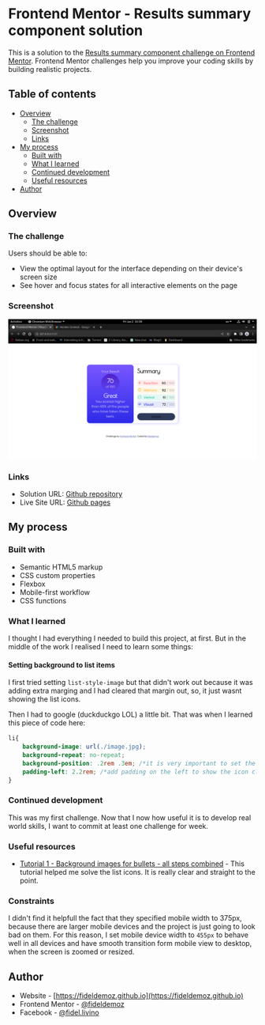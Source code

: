# Frontend Mentor - Results summary component solution

This is a solution to the [Results summary component challenge on Frontend Mentor](https://www.frontendmentor.io/challenges/results-summary-component-CE_K6s0maV). Frontend Mentor challenges help you improve your coding skills by building realistic projects. 

## Table of contents

- [Overview](#overview)
  - [The challenge](#the-challenge)
  - [Screenshot](#screenshot)
  - [Links](#links)
- [My process](#my-process)
  - [Built with](#built-with)
  - [What I learned](#what-i-learned)
  - [Continued development](#continued-development)
  - [Useful resources](#useful-resources)
- [Author](#author)

## Overview

### The challenge

Users should be able to:

- View the optimal layout for the interface depending on their device's screen size
- See hover and focus states for all interactive elements on the page

### Screenshot

![](./assets/images/screenshot.png)

### Links

- Solution URL: [Github repository](https://www.github.com/fideldemo/results-summary-fem)
- Live Site URL: [Github pages](https://fideldemoz.github.io/results-summary-fem)

## My process

### Built with

- Semantic HTML5 markup
- CSS custom properties
- Flexbox
- Mobile-first workflow
- CSS functions

### What I learned

I thought I had everything I needed to build this project, at first. But in the middle of the work I realised I need to learn some things:

#### Setting background to list items
I first tried setting `list-style-image` but that didn't work out because it was adding extra marging and I had cleared that margin out, so, it just wasnt showing the list icons.

Then I had to google (duckduckgo LOL) a little bit. That was when I learned this piece of code here:
```css
li{
	background-image: url(./image.jpg);
	background-repeat: no-repeat;
	background-position: .2rem .3em; /*it is very important to set the position of the icon.*/
	padding-left: 2.2rem; /*add padding on the left to show the icon clearly*/
}
```

### Continued development

This was my first challenge. Now that I now how useful it is to develop real world skills, I want to commit at least one challenge for week.

### Useful resources
- [Tutorial 1 - Background images for bullets - all steps combined](https://css.maxdesign.com.au/listutorial/master.htm) - This tutorial helped me solve the list icons. It is really clear and straight to the point.

### Constraints
I didn't find it helpfull the fact that they specified mobile width to 375px, because there are larger mobile devices and the project is just going to look bad on them. For this reason, I set mobile device width to `455px` to behave well in all devices and have smooth transition form mobile view to desktop, when the screen is zoomed or resized.

## Author

- Website - [https://fideldemoz.github.io](https://fideldemoz.github.io)
- Frontend Mentor - [@fideldemoz](https://www.frontendmentor.io/profile/fideldemoz)
- Facebook - [@fidel.livino](https://www.facebook.com/fidel.livino)
